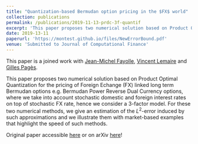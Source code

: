 ```yaml
---
title: "Quantization-based Bermudan option pricing in the $FX$ world"
collection: publications
permalink: /publications/2019-11-13-prdc-3f-quantif
excerpt: 'This paper proposes two numerical solution based on Product Optimal Quantization for the pricing of Foreign Echange (FX) linked long term Bermudan options e.g. Bermudan Power Reverse Dual Currency options, where we take into account stochastic domestic and foreign interest rates on top of stochastic FX rate, hence we consider a 3-factor model.'
date: 2019-13-11
paperurl: 'https://montest.github.io/files/NewErrorBound.pdf'
venue: 'Submitted to Journal of Computational Finance'
---
```


This paper is a joined work with [Jean-Michel Fayolle](https://fr.linkedin.com/in/jean-michel-fayolle-68964930), [Vincent Lemaire](https://www.lpsm.paris/pageperso/lemaire/) and [Gilles Pagès](http://www.lpsm.paris/dw/doku.php?id=users:pages:index).

This paper proposes two numerical solution based on Product Optimal Quantization for the pricing of Foreign Echange (FX) linked long term Bermudan options e.g. Bermudan Power Reverse Dual Currency options, where we take into account stochastic domestic and foreign interest rates on top of stochastic FX rate, hence we consider a 3-factor model. For these two numerical methods, we give an estimation of the $L^2$-error induced by such approximations and we illustrate them with market-based examples that highlight the speed of such methods.

Original paper accessible [here](https://montest.github.io/files/PRDC_3F.pdf) or on arXiv [here](https://arxiv.org/abs/1911.05462)!
